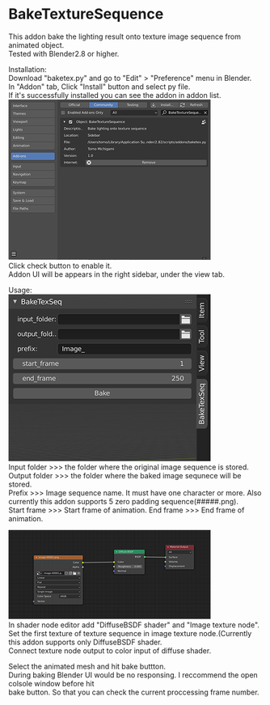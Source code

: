 # BakeTextureSequence
This addon bake the lighting result onto texture image sequence from animated object.  
Tested with Blender2.8 or higher.  



Installation:  
Download "baketex.py" and go to "Edit" > "Preference" menu in Blender.  
In "Addon" tab, Click "Install" button and select py file.   
If it's successfully installed you can see the addon in addon list.  
![sample](Install.png)  
Click check button to enable it.  
Addon UI will be appears in the right sidebar, under the view tab.


Usage:  
![sample](UI.png)  
Input folder >>> the folder where the original image sequence is stored.  
Output folder  >>> the folder where the baked image sequnece will be stored.  
Prefix >>> Image sequence name. It must have one character or more. Also currently this addon   supports 5 zero padding sequence(#####.png).  
Start frame >>> Start frame of animation.
End frame >>> End frame of animation.  

![sample](Shader.png)  
In shader node editor add "DiffuseBSDF shader" and "Image texture node". Set the first texture of texture sequence in image texture node.(Currently this addon supports only DiffuseBSDF shader.  
Connect texture node output to color input of diffuse shader.  

Select the animated mesh and hit bake buttton.  
During baking Blender UI would be no responsing. I reccommend the open colsole window before hit  
bake button. So that you can check the current proccessing frame number.  


